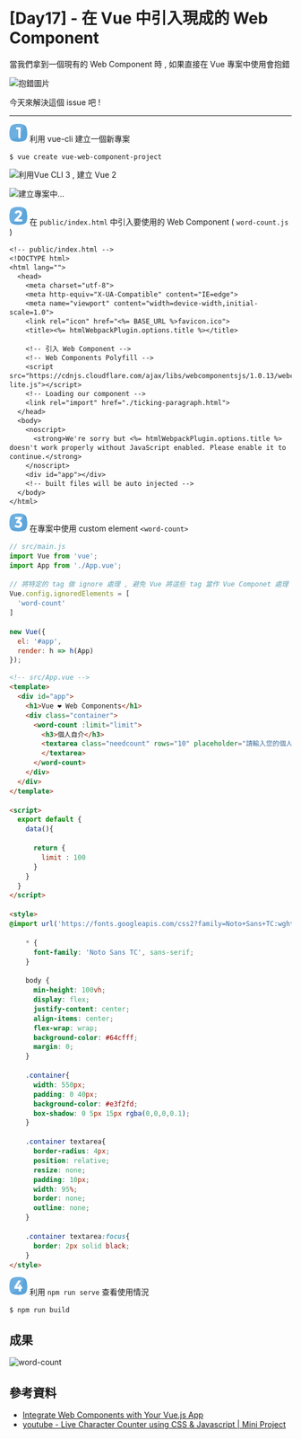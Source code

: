# [Day17] - 在 Vue 中引入現成的 Web Component

當我們拿到一個現有的 Web Component 時 , 如果直接在 Vue 專案中使用會抱錯

![抱錯圖片](https://i.imgur.com/e5rPERq.png)

今天來解決這個 issue 吧 !

----

![one](https://raw.githubusercontent.com/andrew781026/ithome_ironman_2021/master/day-06/number-icon/one.png) 利用 vue-cli 建立一個新專案 

```shell script
$ vue create vue-web-component-project
```

![利用Vue CLI 3 , 建立 Vue 2](https://i.imgur.com/LP6N8oW.png)

![建立專案中...](https://i.imgur.com/mNuzsp9.png)

![two](https://raw.githubusercontent.com/andrew781026/ithome_ironman_2021/master/day-06/number-icon/two.png) 在 `public/index.html` 中引入要使用的 Web Component ( `word-count.js` )

```hmtl
<!-- public/index.html -->
<!DOCTYPE html>
<html lang="">
  <head>
    <meta charset="utf-8">
    <meta http-equiv="X-UA-Compatible" content="IE=edge">
    <meta name="viewport" content="width=device-width,initial-scale=1.0">
    <link rel="icon" href="<%= BASE_URL %>favicon.ico">
    <title><%= htmlWebpackPlugin.options.title %></title>

    <!-- 引入 Web Component -->
    <!-- Web Components Polyfill -->
    <script src="https://cdnjs.cloudflare.com/ajax/libs/webcomponentsjs/1.0.13/webcomponents-lite.js"></script>
    <!-- Loading our component -->
    <link rel="import" href="./ticking-paragraph.html">
  </head>
  <body>
    <noscript>
      <strong>We're sorry but <%= htmlWebpackPlugin.options.title %> doesn't work properly without JavaScript enabled. Please enable it to continue.</strong>
    </noscript>
    <div id="app"></div>
    <!-- built files will be auto injected -->
  </body>
</html>
```

![three](https://raw.githubusercontent.com/andrew781026/ithome_ironman_2021/master/day-06/number-icon/three.png) 在專案中使用 custom element `<word-count>`


```js
// src/main.js
import Vue from 'vue';
import App from './App.vue';

// 將特定的 tag 做 ignore 處理 , 避免 Vue 將這些 tag 當作 Vue Componet 處理 , 而找不到元件
Vue.config.ignoredElements = [
  'word-count'
]

new Vue({
  el: '#app',
  render: h => h(App)
});
```


```html
<!-- src/App.vue -->
<template>
  <div id="app">
    <h1>Vue ❤ Web Components</h1>
    <div class="container">
      <word-count :limit="limit">
        <h3>個人自介</h3>
        <textarea class="needcount" rows="10" placeholder="請輸入您的個人描述...">
        </textarea>
      </word-count>
    </div>
  </div>
</template>

<script>
  export default {
    data(){

      return {
        limit : 100
      }
    }
  }
</script>

<style>
@import url('https://fonts.googleapis.com/css2?family=Noto+Sans+TC:wght@100;300;400;500;700;900&display=swap');

    * {
      font-family: 'Noto Sans TC', sans-serif;
    }

    body {
      min-height: 100vh;
      display: flex;
      justify-content: center;
      align-items: center;
      flex-wrap: wrap;
      background-color: #64cfff;
      margin: 0;
    }

    .container{
      width: 550px;
      padding: 0 40px;
      background-color: #e3f2fd;
      box-shadow: 0 5px 15px rgba(0,0,0,0.1);
    }

    .container textarea{
      border-radius: 4px;
      position: relative;
      resize: none;
      padding: 10px;
      width: 95%;
      border: none;
      outline: none;
    }

    .container textarea:focus{
      border: 2px solid black;
    }
</style>
```

![four](https://raw.githubusercontent.com/andrew781026/ithome_ironman_2021/master/day-06/number-icon/four.png) 利用 `npm run serve` 查看使用情況

```shell script
$ npm run build
```

## 成果

![word-count](https://i.imgur.com/SHKqvKV.gif)


## 參考資料 

- [Integrate Web Components with Your Vue.js App](https://www.digitalocean.com/community/tutorials/vuejs-vue-integrate-web-components)
- [youtube - Live Character Counter using CSS & Javascript | Mini Project](https://www.youtube.com/watch?v=uMxvRVfqyc8)
